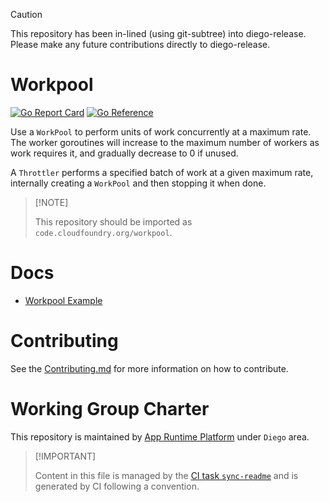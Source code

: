 > [!CAUTION]
> This repository has been in-lined (using git-subtree) into diego-release. Please make any
> future contributions directly to diego-release.

# Workpool

[![Go Report
Card](https://goreportcard.com/badge/code.cloudfoundry.org/workpool)](https://goreportcard.com/report/code.cloudfoundry.org/workpool)
[![Go
Reference](https://pkg.go.dev/badge/code.cloudfoundry.org/workpool.svg)](https://pkg.go.dev/code.cloudfoundry.org/workpool)

Use a `WorkPool` to perform units of work concurrently at a maximum
rate. The worker goroutines will increase to the maximum number of
workers as work requires it, and gradually decrease to 0 if unused.

A `Throttler` performs a specified batch of work at a given maximum
rate, internally creating a `WorkPool` and then stopping it when done.

> \[!NOTE\]
>
> This repository should be imported as
> `code.cloudfoundry.org/workpool`.

# Docs

-   [Workpool Example](./docs/010-example.md)

# Contributing

See the [Contributing.md](./.github/CONTRIBUTING.md) for more
information on how to contribute.

# Working Group Charter

This repository is maintained by [App Runtime
Platform](https://github.com/cloudfoundry/community/blob/main/toc/working-groups/app-runtime-platform.md)
under `Diego` area.

> \[!IMPORTANT\]
>
> Content in this file is managed by the [CI task
> `sync-readme`](https://github.com/cloudfoundry/wg-app-platform-runtime-ci/blob/main/shared/tasks/sync-readme/metadata.yml)
> and is generated by CI following a convention.
